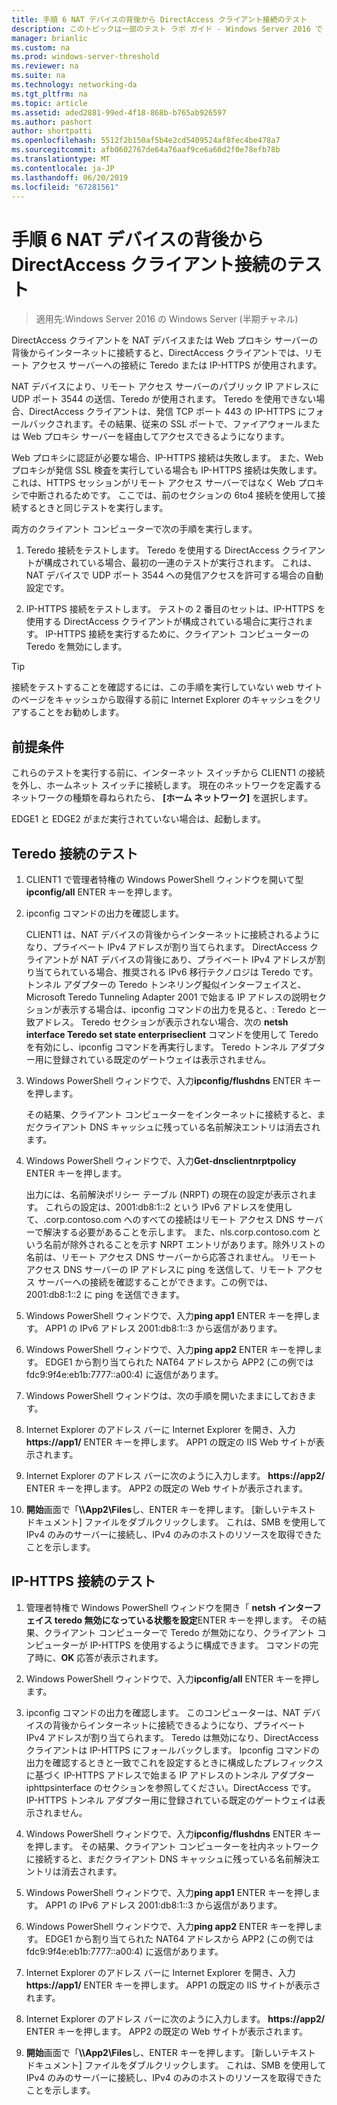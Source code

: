 ```yaml
---
title: 手順 6 NAT デバイスの背後から DirectAccess クライアント接続のテスト
description: このトピックは一部のテスト ラボ ガイド - Windows Server 2016 で Windows NLB を使用するクラスターでの DirectAccess のデモンストレーション
manager: brianlic
ms.custom: na
ms.prod: windows-server-threshold
ms.reviewer: na
ms.suite: na
ms.technology: networking-da
ms.tgt_pltfrm: na
ms.topic: article
ms.assetid: aded2881-99ed-4f18-868b-b765ab926597
ms.author: pashort
author: shortpatti
ms.openlocfilehash: 5512f2b150af5b4e2cd5409524af8fec4be478a7
ms.sourcegitcommit: afb0602767de64a76aaf9ce6a60d2f0e78efb78b
ms.translationtype: MT
ms.contentlocale: ja-JP
ms.lasthandoff: 06/20/2019
ms.locfileid: "67281561"
---
```

# <a name="step-6-test-directaccess-client-connectivity-from-behind-a-nat-device"></a>手順 6 NAT デバイスの背後から DirectAccess クライアント接続のテスト

>適用先:Windows Server 2016 の Windows Server (半期チャネル)

DirectAccess クライアントを NAT デバイスまたは Web プロキシ サーバーの背後からインターネットに接続すると、DirectAccess クライアントでは、リモート アクセス サーバーへの接続に Teredo または IP-HTTPS が使用されます。 

NAT デバイスにより、リモート アクセス サーバーのパブリック IP アドレスに UDP ポート 3544 の送信、Teredo が使用されます。 Teredo を使用できない場合、DirectAccess クライアントは、発信 TCP ポート 443 の IP-HTTPS にフォールバックされます。その結果、従来の SSL ポートで、ファイアウォールまたは Web プロキシ サーバーを経由してアクセスできるようになります。 

Web プロキシに認証が必要な場合、IP-HTTPS 接続は失敗します。 また、Web プロキシが発信 SSL 検査を実行している場合も IP-HTTPS 接続は失敗します。これは、HTTPS セッションがリモート アクセス サーバーではなく Web プロキシで中断されるためです。 ここでは、前のセクションの 6to4 接続を使用して接続するときと同じテストを実行します。  
  
両方のクライアント コンピューターで次の手順を実行します。  
  
1. Teredo 接続をテストします。 Teredo を使用する DirectAccess クライアントが構成されている場合、最初の一連のテストが実行されます。 これは、NAT デバイスで UDP ポート 3544 への発信アクセスを許可する場合の自動設定です。  
  
2. IP-HTTPS 接続をテストします。 テストの 2 番目のセットは、IP-HTTPS を使用する DirectAccess クライアントが構成されている場合に実行されます。 IP-HTTPS 接続を実行するために、クライアント コンピューターの Teredo を無効にします。  
  
> [!TIP]  
> 接続をテストすることを確認するには、この手順を実行していない web サイトのページをキャッシュから取得する前に Internet Explorer のキャッシュをクリアすることをお勧めします。  
  
## <a name="prerequisites"></a>前提条件

これらのテストを実行する前に、インターネット スイッチから CLIENT1 の接続を外し、ホームネット スイッチに接続します。 現在のネットワークを定義するネットワークの種類を尋ねられたら、 **[ホーム ネットワーク]** を選択します。  
  
EDGE1 と EDGE2 がまだ実行されていない場合は、起動します。  
  
## <a name="test-teredo-connectivity"></a>Teredo 接続のテスト  
  
1. CLIENT1 で管理者特権の Windows PowerShell ウィンドウを開いて型**ipconfig/all** ENTER キーを押します。  
  
2. ipconfig コマンドの出力を確認します。  
  
   CLIENT1 は、NAT デバイスの背後からインターネットに接続されるようになり、プライベート IPv4 アドレスが割り当てられます。 DirectAccess クライアントが NAT デバイスの背後にあり、プライベート IPv4 アドレスが割り当てられている場合、推奨される IPv6 移行テクノロジは Teredo です。 トンネル アダプターの Teredo トンネリング擬似インターフェイスと、Microsoft Teredo Tunneling Adapter 2001 で始まる IP アドレスの説明セクションが表示する場合は、ipconfig コマンドの出力を見ると、: Teredo と一致アドレス。 Teredo セクションが表示されない場合、次の **netsh interface Teredo set state enterpriseclient** コマンドを使用して Teredo を有効にし、ipconfig コマンドを再実行します。 Teredo トンネル アダプター用に登録されている既定のゲートウェイは表示されません。  
  
3. Windows PowerShell ウィンドウで、入力**ipconfig/flushdns** ENTER キーを押します。  
  
   その結果、クライアント コンピューターをインターネットに接続すると、まだクライアント DNS キャッシュに残っている名前解決エントリは消去されます。  
  
4. Windows PowerShell ウィンドウで、入力**Get-dnsclientnrptpolicy** ENTER キーを押します。  
  
   出力には、名前解決ポリシー テーブル (NRPT) の現在の設定が表示されます。 これらの設定は、2001:db8:1::2 という IPv6 アドレスを使用して、.corp.contoso.com へのすべての接続はリモート アクセス DNS サーバーで解決する必要があることを示します。 また、nls.corp.contoso.com という名前が除外されることを示す NRPT エントリがあります。除外リストの名前は、リモート アクセス DNS サーバーから応答されません。 リモート アクセス DNS サーバーの IP アドレスに ping を送信して、リモート アクセス サーバーへの接続を確認することができます。この例では、2001:db8:1::2 に ping を送信できます。  
  
5. Windows PowerShell ウィンドウで、入力**ping app1** ENTER キーを押します。 APP1 の IPv6 アドレス 2001:db8:1::3 から返信があります。  
  
6. Windows PowerShell ウィンドウで、入力**ping app2** ENTER キーを押します。 EDGE1 から割り当てられた NAT64 アドレスから APP2 (この例では fdc9:9f4e:eb1b:7777::a00:4) に返信があります。  
  
7. Windows PowerShell ウィンドウは、次の手順を開いたままにしておきます。  
  
8. Internet Explorer のアドレス バーに Internet Explorer を開き、入力 **https://app1/** ENTER キーを押します。 APP1 の既定の IIS Web サイトが表示されます。  
  
9. Internet Explorer のアドレス バーに次のように入力します。 **https://app2/** ENTER キーを押します。 APP2 の既定の Web サイトが表示されます。  
  
10. **開始**画面で「<strong>\\\App2\Files</strong>し、ENTER キーを押します。 [新しいテキスト ドキュメント] ファイルをダブルクリックします。 これは、SMB を使用して IPv4 のみのサーバーに接続し、IPv4 のみのホストのリソースを取得できたことを示します。  
  
## <a name="test-ip-https-connectivity"></a>IP-HTTPS 接続のテスト  
  
1. 管理者特権で Windows PowerShell ウィンドウを開き「 **netsh インターフェイス teredo 無効になっている状態を設定**ENTER キーを押します。 その結果、クライアント コンピューターで Teredo が無効になり、クライアント コンピューターが IP-HTTPS を使用するように構成できます。 コマンドの完了時に、**OK** 応答が表示されます。  
  
2. Windows PowerShell ウィンドウで、入力**ipconfig/all** ENTER キーを押します。  
  
3. ipconfig コマンドの出力を確認します。 このコンピューターは、NAT デバイスの背後からインターネットに接続できるようになり、プライベート IPv4 アドレスが割り当てられます。 Teredo は無効になり、DirectAccess クライアントは IP-HTTPS にフォールバックします。 Ipconfig コマンドの出力を確認するときと一致でこれを設定するときに構成したプレフィックスに基づく IP-HTTPS アドレスで始まる IP アドレスのトンネル アダプター iphttpsinterface のセクションを参照してください。DirectAccess です。 IP-HTTPS トンネル アダプター用に登録されている既定のゲートウェイは表示されません。  
  
4. Windows PowerShell ウィンドウで、入力**ipconfig/flushdns** ENTER キーを押します。 その結果、クライアント コンピューターを社内ネットワークに接続すると、まだクライアント DNS キャッシュに残っている名前解決エントリは消去されます。  
  
5. Windows PowerShell ウィンドウで、入力**ping app1** ENTER キーを押します。 APP1 の IPv6 アドレス 2001:db8:1::3 から返信があります。  
  
6. Windows PowerShell ウィンドウで、入力**ping app2** ENTER キーを押します。 EDGE1 から割り当てられた NAT64 アドレスから APP2 (この例では fdc9:9f4e:eb1b:7777::a00:4) に返信があります。  
  
7. Internet Explorer のアドレス バーに Internet Explorer を開き、入力 **https://app1/** ENTER キーを押します。 APP1 の既定の IIS サイトが表示されます。  
  
8. Internet Explorer のアドレス バーに次のように入力します。 **https://app2/** ENTER キーを押します。 APP2 の既定の Web サイトが表示されます。  
  
9. **開始**画面で「<strong>\\\App2\Files</strong>し、ENTER キーを押します。 [新しいテキスト ドキュメント] ファイルをダブルクリックします。 これは、SMB を使用して IPv4 のみのサーバーに接続し、IPv4 のみのホストのリソースを取得できたことを示します。

